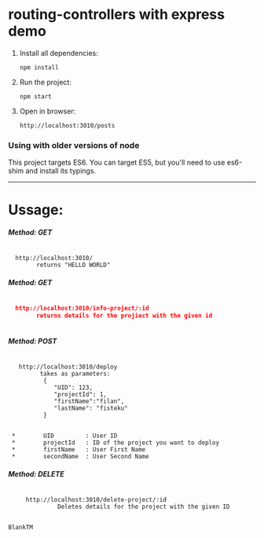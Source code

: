 # routing-controllers with express demo

1. Install all dependencies:

    `npm install`
    
2. Run the project:

    `npm start`

3. Open in browser:
 
    `http://localhost:3010/posts`

### Using with older versions of node

This project targets ES6. 
You can target ES5, but you'll need to use es6-shim and install its typings.


__________________________________________________________________________

# Ussage: 


##### Method: GET
```json5

  http://localhost:3010/ 
        returns "HELLO WORLD"

```
##### Method: GET
```json

  http://localhost:3010/info-project/:id
        returns details for the projiect with the given id
    
   ``` 
   
   ##### Method: POST
   ```json5

      http://localhost:3010/deploy
            takes as parameters:
             {
                "UID": 123,               
                "projectId": 1,           
                "firstName":"filan",     
                "lastName": "fisteku"        
             }
    
    
    *        UID         : User ID 
    *        projectId   : ID of the project you want to deploy
    *        firstName   : User First Name
    *        secondName  : User Second Name

```
##### Method: DELETE
```json5

     http://localhost:3010/delete-project/:id
              Deletes details for the project with the given ID
             

```


`BlankTM`